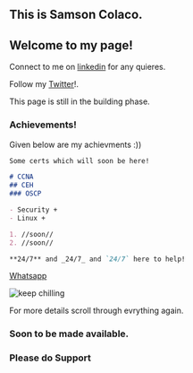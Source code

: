 ## This is Samson Colaco.
## Welcome to my page!

Connect to me on [linkedin](www.linkedin.com/in/samson-colaco) for any quieres.

Follow my [Twitter](https://twitter.com/ColacoSamson)!.

This page is still in the building phase.

### Achievements!

Given below are my achievments :))
  
```markdown
Some certs which will soon be here!

# CCNA
## CEH
### OSCP

- Security +
- Linux +

1. //soon//
2. //soon//

**24/7** and _24/7_ and `24/7` here to help!
```

[Whatsapp](https://sites.psu.edu/whatisnormal/2014/10/15/just-kidding/) 

![keep chilling](https://www.bit.ly/fcc-relaxing-cat)


For more details scroll through evrything again.

### Soon to be made available.


### Please do Support 

